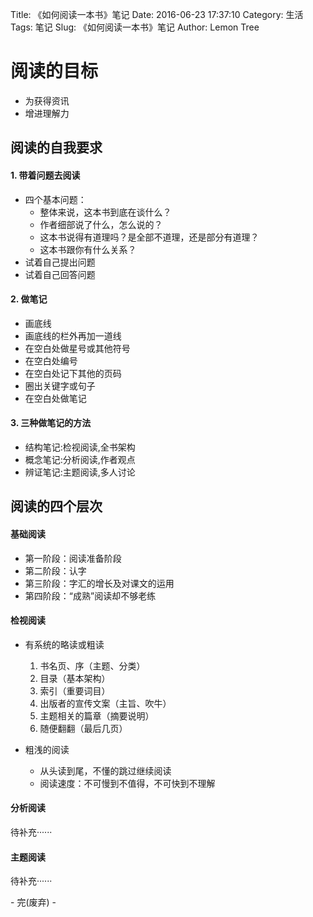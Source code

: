 Title: 《如何阅读一本书》笔记
Date: 2016-06-23 17:37:10
Category: 生活
Tags: 笔记
Slug: 《如何阅读一本书》笔记
Author: Lemon Tree

# **阅读的目标**

+ 为获得资讯
+ 增进理解力

## **阅读的自我要求**

#### 1. 带着问题去阅读

+ 四个基本问题：
    + 整体来说，这本书到底在谈什么？
    + 作者细部说了什么，怎么说的？
    + 这本书说得有道理吗？是全部不道理，还是部分有道理？
    + 这本书跟你有什么关系？
+ 试着自己提出问题
+ 试着自己回答问题

#### 2. 做笔记

+ 画底线
+ 画底线的栏外再加一道线
+ 在空白处做星号或其他符号
+ 在空白处编号
+ 在空白处记下其他的页码
+ 圈出关键字或句子
+ 在空白处做笔记

#### 3. 三种做笔记的方法

+ 结构笔记:检视阅读,全书架构
+ 概念笔记:分析阅读,作者观点
+ 辨证笔记:主题阅读,多人讨论

## **阅读的四个层次**

#### 基础阅读

+ 第一阶段：阅读准备阶段
+ 第二阶段：认字
+ 第三阶段：字汇的增长及对课文的运用
+ 第四阶段：“成熟”阅读却不够老练

#### 检视阅读

+ 有系统的略读或粗读
    1. 书名页、序（主题、分类）
    2. 目录（基本架构）
    3. 索引（重要词目）
    4. 出版者的宣传文案（主旨、吹牛）
    5. 主题相关的篇章（摘要说明）
    6. 随便翻翻（最后几页）

+ 粗浅的阅读
    + 从头读到尾，不懂的跳过继续阅读
    + 阅读速度：不可慢到不值得，不可快到不理解

#### 分析阅读

待补充······

#### 主题阅读

待补充······

\- 完(废弃) -

